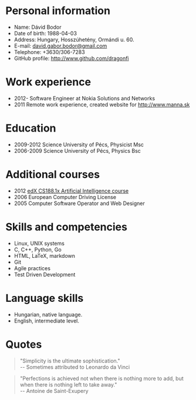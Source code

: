 # Personal information

* Name: Dávid Bodor
* Date of birth: 1988-04-03
* Address: Hungary, Hosszúhetény, Ormándi u. 60.
* E-mail: david.gabor.bodor@gmail.com
* Telephone: +3630/306-7283
* GitHub profile: <http://www.github.com/dragonfi>

# Work experience

* 2012- Software Engineer at Nokia Solutions and Networks
* 2011  Remote work experience, created website for <http://www.manna.sk>


# Education

* 2009-2012 Science University of Pécs, Physicist Msc
* 2006-2009 Science University of Pécs, Physics Bsc

# Additional courses

* 2012 [edX CS188.1x Artificial Intelligence course][AICourse]
* 2006 European Computer Driving License
* 2005 Computer Software Operator and Web Designer

# Skills and competencies

* Linux, UNIX systems
* C, C++, Python, Go
* HTML, LaTeX, markdown
* Git
* Agile practices
* Test Driven Development

# Language skills

* Hungarian, native language.
* English, intermediate level.

# Quotes

> "Simplicity is the ultimate sophistication."  
> -- Sometimes attributed to Leonardo da Vinci

> "Perfections is achieved not when there is nothing more to add, but when there is nothing left to take away."  
> -- Antoine de Saint-Exupery

[AICourse]: https://www.edx.org/course/uc-berkeleyx/uc-berkeleyx-cs188-1x-artificial-579
